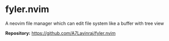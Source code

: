 # fyler.nvim

A neovim file manager which can edit file system like a buffer with tree view

**Repository:** <https://github.com/A7Lavinraj/fyler.nvim>
